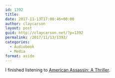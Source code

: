 ```yaml
---
id: 1392
title: 
date: 2017-11-13T17:00:46+00:00
author: claycarson
layout: post
guid: http://claycarson.net/?p=1392
permalink: /2017/11/13/1392/
categories:
  - Audiobook
  - Media
format: aside
---
```

I finished listening to [American Assassin: A Thriller](https://www.amazon.com/dp/B003UV8T9A/ref=dp-kindle-redirect?_encoding=UTF8&btkr=1).